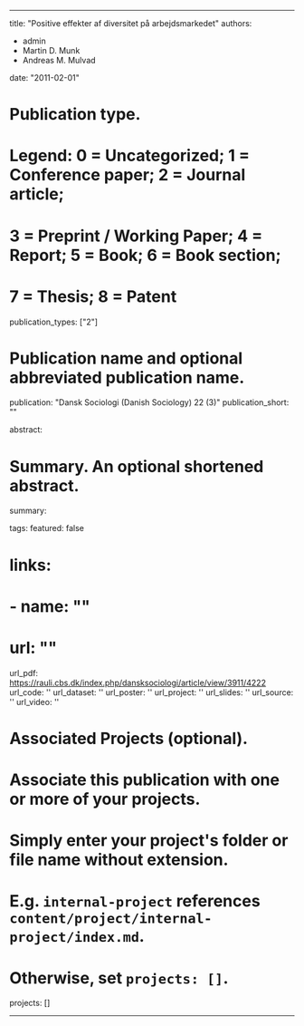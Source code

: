 

---
title: "Positive effekter af diversitet på arbejdsmarkedet"
authors:
- admin
- Martin D. Munk
- Andreas M. Mulvad

date: "2011-02-01"

# Publication type.
# Legend: 0 = Uncategorized; 1 = Conference paper; 2 = Journal article;
# 3 = Preprint / Working Paper; 4 = Report; 5 = Book; 6 = Book section;
# 7 = Thesis; 8 = Patent
publication_types: ["2"]

# Publication name and optional abbreviated publication name.
publication: "Dansk Sociologi (Danish Sociology) 22 (3)"
publication_short: ""

abstract: 

# Summary. An optional shortened abstract.
summary:

tags:
featured: false

# links:
# - name: ""
#   url: ""
url_pdf: https://rauli.cbs.dk/index.php/dansksociologi/article/view/3911/4222
url_code: ''
url_dataset: ''
url_poster: ''
url_project: ''
url_slides: ''
url_source: ''
url_video: ''

# Associated Projects (optional).
#   Associate this publication with one or more of your projects.
#   Simply enter your project's folder or file name without extension.
#   E.g. `internal-project` references `content/project/internal-project/index.md`.
#   Otherwise, set `projects: []`.
projects: []


---

